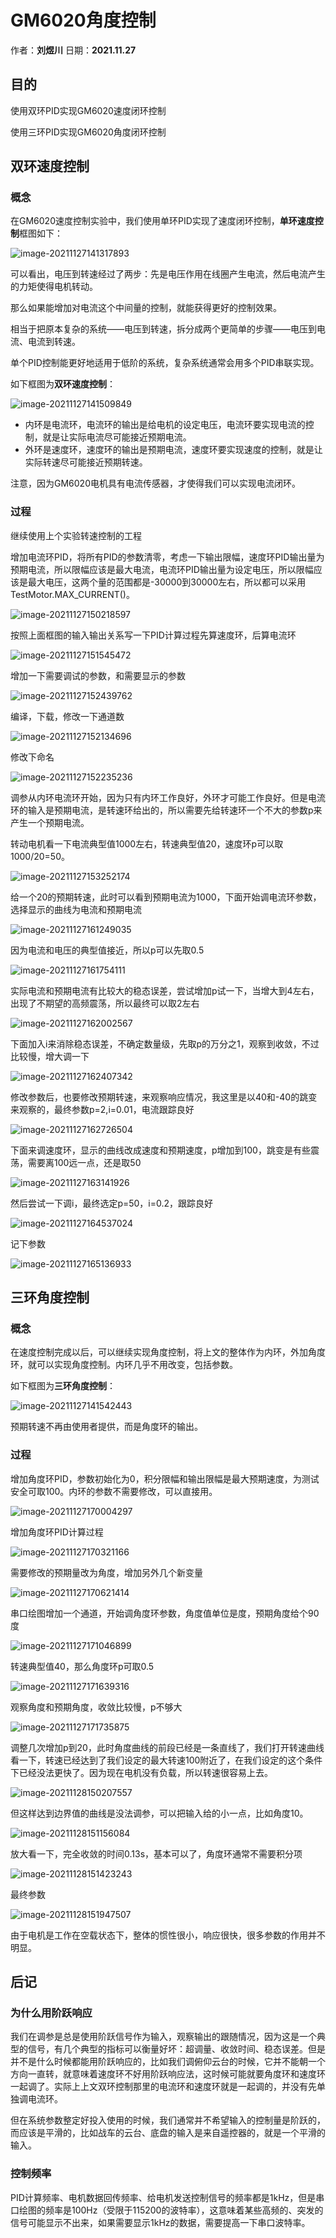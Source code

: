 # GM6020角度控制

作者：**刘煜川**		日期：**2021.11.27**

## 目的

使用双环PID实现GM6020速度闭环控制

使用三环PID实现GM6020角度闭环控制

## 双环速度控制

### 概念

在GM6020速度控制实验中，我们使用单环PID实现了速度闭环控制，**单环速度控制**框图如下：

![image-20211127141317893](GM6020角度控制.assets/image-20211127141317893.png)

可以看出，电压到转速经过了两步：先是电压作用在线圈产生电流，然后电流产生的力矩使得电机转动。

那么如果能增加对电流这个中间量的控制，就能获得更好的控制效果。

相当于把原本复杂的系统——电压到转速，拆分成两个更简单的步骤——电压到电流、电流到转速。

单个PID控制能更好地适用于低阶的系统，复杂系统通常会用多个PID串联实现。

如下框图为**双环速度控制**：

![image-20211127141509849](GM6020角度控制.assets/image-20211127141509849.png)

- 内环是电流环，电流环的输出是给电机的设定电压，电流环要实现电流的控制，就是让实际电流尽可能接近预期电流。
- 外环是速度环，速度环的输出是预期电流，速度环要实现速度的控制，就是让实际转速尽可能接近预期转速。

注意，因为GM6020电机具有电流传感器，才使得我们可以实现电流闭环。

### 过程

继续使用上个实验转速控制的工程

增加电流环PID，将所有PID的参数清零，考虑一下输出限幅，速度环PID输出量为预期电流，所以限幅应该是最大电流，电流环PID输出量为设定电压，所以限幅应该是最大电压，这两个量的范围都是-30000到30000左右，所以都可以采用TestMotor.MAX_CURRENT()。

![image-20211127150218597](GM6020角度控制.assets/image-20211127150218597.png)

按照上面框图的输入输出关系写一下PID计算过程先算速度环，后算电流环

![image-20211127151545472](GM6020角度控制.assets/image-20211127151545472.png)

增加一下需要调试的参数，和需要显示的参数

![image-20211127152439762](GM6020角度控制.assets/image-20211127152439762.png)

编译，下载，修改一下通道数

![image-20211127152134696](GM6020角度控制.assets/image-20211127152134696.png)

修改下命名

![image-20211127152235236](GM6020角度控制.assets/image-20211127152235236.png)

调参从内环电流环开始，因为只有内环工作良好，外环才可能工作良好。但是电流环的输入是预期电流，是转速环给出的，所以需要先给转速环一个不大的参数p来产生一个预期电流。

转动电机看一下电流典型值1000左右，转速典型值20，速度环p可以取1000/20=50。

![image-20211127153252174](GM6020角度控制.assets/image-20211127153252174.png)

给一个20的预期转速，此时可以看到预期电流为1000，下面开始调电流环参数，选择显示的曲线为电流和预期电流

![image-20211127161249035](GM6020角度控制.assets/image-20211127161249035.png)

因为电流和电压的典型值接近，所以p可以先取0.5

![image-20211127161754111](GM6020角度控制.assets/image-20211127161754111.png)

实际电流和预期电流有比较大的稳态误差，尝试增加p试一下，当增大到4左右，出现了不期望的高频震荡，所以最终可以取2左右

![image-20211127162002567](GM6020角度控制.assets/image-20211127162002567.png)

下面加入i来消除稳态误差，不确定数量级，先取p的万分之1，观察到收敛，不过比较慢，增大调一下

![image-20211127162407342](GM6020角度控制.assets/image-20211127162407342.png)

修改参数后，也要修改预期转速，来观察响应情况，我这里是以40和-40的跳变来观察的，最终参数p=2,i=0.01，电流跟踪良好

![image-20211127162726504](GM6020角度控制.assets/image-20211127162726504.png)

下面来调速度环，显示的曲线改成速度和预期速度，p增加到100，跳变是有些震荡，需要离100远一点，还是取50

![image-20211127163141926](GM6020角度控制.assets/image-20211127163141926.png)

然后尝试一下调i，最终选定p=50，i=0.2，跟踪良好

![image-20211127164537024](GM6020角度控制.assets/image-20211127164537024.png)

记下参数

![image-20211127165136933](GM6020角度控制.assets/image-20211127165136933.png)

## 三环角度控制

### 概念

在速度控制完成以后，可以继续实现角度控制，将上文的整体作为内环，外加角度环，就可以实现角度控制。内环几乎不用改变，包括参数。

如下框图为**三环角度控制**：

![image-20211127141542443](GM6020角度控制.assets/image-20211127141542443.png)

预期转速不再由使用者提供，而是角度环的输出。

### 过程

增加角度环PID，参数初始化为0，积分限幅和输出限幅是最大预期速度，为测试安全可取100。内环的参数不需要修改，可以直接用。

![image-20211127170004297](GM6020角度控制.assets/image-20211127170004297.png)

增加角度环PID计算过程

![image-20211127170321166](GM6020角度控制.assets/image-20211127170321166.png)

需要修改的预期量改为角度，增加另外几个新变量

![image-20211127170621414](GM6020角度控制.assets/image-20211127170621414.png)

串口绘图增加一个通道，开始调角度环参数，角度值单位是度，预期角度给个90度

![image-20211127171046899](GM6020角度控制.assets/image-20211127171046899.png)

转速典型值40，那么角度环p可取0.5

![image-20211127171639316](GM6020角度控制.assets/image-20211127171639316.png)

观察角度和预期角度，收敛比较慢，p不够大

![image-20211127171735875](GM6020角度控制.assets/image-20211127171735875.png)

调整几次增加p到20，此时角度曲线的前段已经是一条直线了，我们打开转速曲线看一下，转速已经达到了我们设定的最大转速100附近了，在我们设定的这个条件下已经没法更快了。因为现在电机没有负载，所以转速很容易上去。

![image-20211128150207557](GM6020角度控制.assets/image-20211128150207557.png)

但这样达到边界值的曲线是没法调参，可以把输入给的小一点，比如角度10。

![image-20211128151156084](GM6020角度控制.assets/image-20211128151156084.png)

放大看一下，完全收敛的时间0.13s，基本可以了，角度环通常不需要积分项

![image-20211128151423243](GM6020角度控制.assets/image-20211128151423243.png)

最终参数

![image-20211128151947507](GM6020角度控制.assets/image-20211128151947507.png)

由于电机是工作在空载状态下，整体的惯性很小，响应很快，很多参数的作用并不明显。

## 后记

### 为什么用阶跃响应

​		我们在调参是总是使用阶跃信号作为输入，观察输出的跟随情况，因为这是一个典型的信号，有几个典型的指标可以衡量好坏：超调量、收敛时间、稳态误差。但是并不是什么时候都能用阶跃响应的，比如我们调俯仰云台的时候，它并不能朝一个方向一直转，就意味着速度环不好用阶跃响应法，这时候可能就要角度环和速度环一起调了。实际上上文双环控制那里的电流环和速度环就是一起调的，并没有先单独调电流环。

​		但在系统参数整定好投入使用的时候，我们通常并不希望输入的控制量是阶跃的，而应该是平滑的，比如战车的云台、底盘的输入是来自遥控器的，就是一个平滑的输入。

### 控制频率

​		PID计算频率、电机数据回传频率、给电机发送控制信号的频率都是1kHz，但是串口绘图的频率是100Hz（受限于115200的波特率），这意味着某些高频的、突发的信号可能显示不出来，如果需要显示1kHz的数据，需要提高一下串口波特率。

